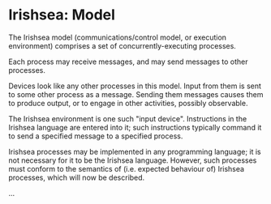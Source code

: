 Irishsea: Model
===============

The Irishsea model (communications/control model, or execution environment)
comprises a set of concurrently-executing processes.

Each process may receive messages, and may send messages to other processes.

Devices look like any other processes in this model.  Input from them is
sent to some other process as a message.  Sending them messages causes them
to produce output, or to engage in other activities, possibly observable.

The Irishsea environment is one such "input device".  Instructions in the
Irishsea language are entered into it; such instructions typically command
it to send a specified message to a specified process.

Irishsea processes may be implemented in any programming language; it is not
necessary for it to be the Irishsea language.  However, such processes must
conform to the semantics of (i.e. expected behaviour of) Irishsea processes,
which will now be described.

...
